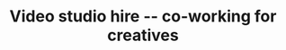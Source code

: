 ---
title: Video studio hire -- co-working for creatives
permalink: "/video-studio/"
layout: default
nav: Video Studio
description: [DESCRIPTION]
heading: [HEADING]
subheading: [SUB-HEADING]
image:
  path: "/images/heros/studio-md.jpg"
  width: 1600
  height: 600
---